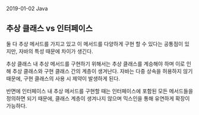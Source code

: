 2019-01-02
Java
## 추상 클래스 vs 인터페이스 
둘 다 추상 메서드를 가지고 있고 이 메서드를 다양하게 구현 할 수 있다는 공통점이 있지만, 
자바의 특성 때문에 차이가 생긴다.

추상 클래스 내 추상 메서드를 구현하기 위해서는 추상 클래스를 계승해야 하며 
이로 인해 추상 클래스와 구현 클래스 간의 계층이 생겨난다.
자바는 다중 상속을 허용하지 않기 때문에, 구현 클래스의 사용 시 제약이 발생하게 된다.

반면에 인터페이스 내 추상 메서드를 구현할 때는 인터페이스에 포함된 모든 메서드들을 정의하면 되기 때문에,
클래스 계층이 생겨나지 않으며 믹스인을 통해 유연하게 확장이 가능하다.